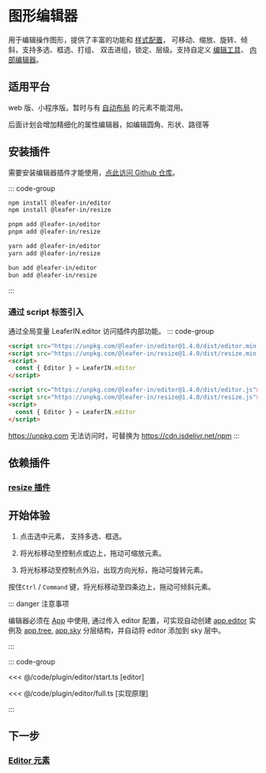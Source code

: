 <script setup>
import Case from '/component/Case.vue'
</script>

# 图形编辑器

用于编辑操作图形，提供了丰富的功能和 [样式配置](/plugin/in/editor/config.md)， 可移动、缩放、旋转、倾斜，支持多选、框选、打组、 双击进组，锁定、层级。支持自定义 [编辑工具](/plugin/in/editor/EditTool.md)、 [内部编辑器](/plugin/in/editor/InnerEditor.md)。

<!-- <case name="EditorConfig"></case> -->

<case name="Editor" select=0></case>

## 适用平台

web 版、小程序版。暂时与有 [自动布局](/plugin/in/flow/index.md) 的元素不能混用。

后面计划会增加精细化的属性编辑器，如编辑圆角、形状、路径等

## 安装插件

需要安装编辑器插件才能使用，[点此访问 Github 仓库](https://github.com/leaferjs/leafer-in/tree/main/packages/editor)。

::: code-group

```sh [npm]
npm install @leafer-in/editor
npm install @leafer-in/resize
```

```sh [pnpm]
pnpm add @leafer-in/editor
pnpm add @leafer-in/resize
```

```sh [yarn]
yarn add @leafer-in/editor
yarn add @leafer-in/resize
```

```sh [bun]
bun add @leafer-in/editor
bun add @leafer-in/resize
```

:::

### 通过 script 标签引入

通过全局变量 LeaferIN.editor 访问插件内部功能。
::: code-group

```html [editor.min]
<script src="https://unpkg.com/@leafer-in/editor@1.4.0/dist/editor.min.js"></script>
<script src="https://unpkg.com/@leafer-in/resize@1.4.0/dist/resize.min.js"></script>
<script>
  const { Editor } = LeaferIN.editor
</script>
```

```html [editor]
<script src="https://unpkg.com/@leafer-in/editor@1.4.0/dist/editor.js"></script>
<script src="https://unpkg.com/@leafer-in/resize@1.4.0/dist/resize.js"></script>
<script>
  const { Editor } = LeaferIN.editor
</script>
```

https://unpkg.com 无法访问时，可替换为 https://cdn.jsdelivr.net/npm
:::

## 依赖插件

### [resize 插件](/plugin/in/resize/index.md)

## 开始体验

<case name="Editor" index=2 count=2 x=20></case>

1. 点击选中元素， 支持多选、框选。

2. 将光标移动至控制点或边上，拖动可缩放元素。

3. 将光标移动至控制点外沿，出现方向光标，拖动可旋转元素。

按住`Ctrl` / `Command` 键，将光标移动至四条边上，拖动可倾斜元素。

::: danger 注意事项

编辑器必须在 [App](/reference/display/App.md) 中使用, 通过传入 editor 配置，可实现自动创建 [app.editor](/reference/display/App.md#editor-ieditor) 实例及 [app.tree](/reference/display/App.md#tree-leafer), [app.sky](/reference/display/App.md#sky-leafer) 分层结构，并自动将 editor 添加到 sky 层中。

:::

::: code-group

<<< @/code/plugin/editor/start.ts [editor]

<<< @/code/plugin/editor/full.ts [实现原理]

:::

## 下一步

### [Editor 元素](./Editor.md)
